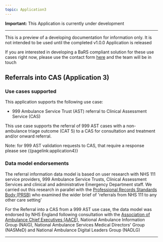 ```yaml
---
topic: Application3
---
```


 <div markdown="span" class="alert alert-warning" role="alert"><i class="fa fa-warning"></i><b> Important:</b> This Application is currently under development <hr><p> This is a preview of a developing documentation for information only. It is not intended to be used until the completed v1.0.0 Application is released<p> If you are interested in developing a BaRS compliant solution for these use cases right now, please use the contact form <a href="https://digital.nhs.uk/services/booking-and-referral-standard/enquiry-form" target="_blank">here</a> and the team will be in touch</div>


## Referrals into CAS (Application 3)

### Use cases supported


This application supports the following use case:
* 999 Ambulance Service Trust (AST) referral to Clinical Assessment Service (CAS)

This use case supports the referral of 999 AST cases with a non-ambulance triage outcome (CAT 5) to a CAS for consultation and treatment and/or onward referral.

Note: for 999 AST validation requests to CAS, that require a response please see {{pagelink:application4}}

### Data model endorsements

The referral information data model is based on user research with NHS 111 service providers, 999 Ambulance Service Trusts, Clinical Assessment Services and clinical and administrative Emergency Department staff.  We carried out this research in parallel with the [Professional Records Standards Body (PRSB)](https://theprsb.org/) who examined the wider brief of 'referrals from NHS 111 to any other care setting' 

For the Referral into a CAS from a 999 AST use case, the data model was endorsed by NHS England following consultation with the [Association of Ambulance Chief Executives (AACE)](https://aace.org.uk/),  National Ambulance Information Group (NAIG), National Ambulance Services Medical Directors' Group (NASMeD) and National Ambulance Digital Leaders Group (NADLG)

<hr>